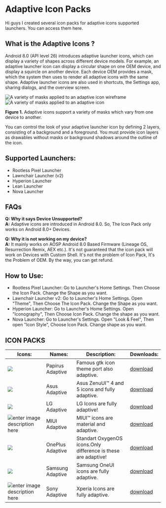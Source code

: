 # Adaptive Icon Packs

Hi guys I created several icon packs for adaptive icons supported launchers. You can access them here.


## What is the Adaptive Icons ?
Android 8.0 (API level 26) introduces adaptive launcher icons, which can display a variety of shapes across different device models. For example, an adaptive launcher icon can display a circular shape on one OEM device, and display a squircle on another device. Each device OEM provides a mask, which the system then uses to render all adaptive icons with the same shape. Adaptive launcher icons are also used in shortcuts, the Settings app, sharing dialogs, and the overview screen.

![A variety of masks applied to an adaptive icon wireframe](https://developer.android.com/guide/practices/ui_guidelines/images/NB_Icon_Mask_Shapes_Ext_01.gif)  ![A variety of masks applied to an adaptive icon](https://developer.android.com/guide/practices/ui_guidelines/images/NB_Icon_Mask_Shapes_Ext_02.gif)

**Figure 1.**  Adaptive icons support a variety of masks which vary from one device to another.

You can control the look of your adaptive launcher icon by defining 2 layers, consisting of a background and a foreground. You must provide icon layers as drawables without masks or background shadows around the outline of the icon.


## Supported Launchers:

 - Rootless Pixel Launcher
 - Lawnchair Launcher (v2)
 - Hyperion Launcher
 - Lean Launcher
 - Nova Launcher
 
 ## FAQs
 **Q: Why it says Device Unsupported?**  
**A:** Adaptive icons are introduced in Android 8.0. So, The Icon Pack only works on Android 8.0+ Devices.  
  
**Q: Why it is not working on my device?**  
**A:** It mainly works on AOSP Android 8.0 Based Firmware (Lineage OS, Resurrection Remix, AEX etc.). It's not guaranteed that the icon pack will work on Devices with Custom Shell. It's not the problem of Icon Pack, It's the Problem of OEM. By the way, you can get refund.

## How to Use:

 - Rootless Pixel Launcher: Go to Launcher's Home Settings. Then Choose the Icon Pack. Change the Shape as you want. 
 - Lawnchair Launcher v2: Go to Launcher's Home Settings. Open "Theme", Then Choose The Icon Pack. Change the Shape as you want.  
 - Hyperion Launcher: Go to Launcher's Home Settings. Open "Iconography", Then Choose Icon Pack. Change the shape as you want.  
 - Nova Launcher: Go to Launcher's Settings. Open "Look & Feel", Then open "Icon Style", Choose Icon Pack. Change shape as you want.



## **ICON PACKS**
|Icons:|Names:|Description:| Downloads:|
|--|--|--|--|
|![](https://3.bp.blogspot.com/-es1zBghUF3k/XLokq_QnbgI/AAAAAAAAE7k/5cEPeJXhg4wVKD_pQ5jCMdobVcURJr59ACLcBGAs/s1600/papirus.png)|Papirus Adaptive|Famous gtk icon theme port also adaptive. |[download](https://osmanonurkoc.github.io/AdaptiveIconsShowcase/Papirus)
|![](https://4.bp.blogspot.com/-oK3JzE3S2lo/XLokm_psRdI/AAAAAAAAE7M/dLUIuMolj1oufo1GdcjXAuq26-jnJSBawCLcBGAs/s1600/iconpack_asus.png)|Asus Adaptive|Asus ZenuUI™ 4 and 5 icons and fully adaptive.|[download](https://osmanonurkoc.github.io/AdaptiveIconsShowcase/Asus)
|![](https://4.bp.blogspot.com/-yLPJPYnkwgc/XLoknPi0VzI/AAAAAAAAE7U/HgIdIJseakgpAjrKsl_ttq8FNJEhidpOACLcBGAs/s1600/iconpack_lg.png)|LG Adaptive|LG Icons are fully adaptive!|[download](https://osmanonurkoc.github.io/AdaptiveIconsShowcase/Lg)
|![enter image description here](https://1.bp.blogspot.com/-ZAXynuK1KOk/XLokmyZBHrI/AAAAAAAAE7Q/xWQN_sFbG-kKQzQ3bkj-uWw5dfV-xF9rQCLcBGAs/s1600/iconpack_miui.png)|MIUI Adaptive|MIUI™ icons are material and adaptive.|[download](https://osmanonurkoc.github.io/AdaptiveIconsShowcase/Miui)
|![](https://3.bp.blogspot.com/-AD5o58uCGsY/XLokndJXW8I/AAAAAAAAE7Y/zge7i8mPVBsri5xnwnOYWZ6rWBx_NF7pgCLcBGAs/s1600/iconpack_oneplus.png)|OnePlus Adaptive|Standart OxygenOS icons.Only difference is these are adaptive! |[download](https://osmanonurkoc.github.io/AdaptiveIconsShowcase/Oneplus)
|![](https://2.bp.blogspot.com/-hsb0VNk6ZQg/XLokn-4U-qI/AAAAAAAAE7g/z7jcpGQ7Kjo207meJeDEBwwPbTsYqsDBACLcBGAs/s1600/iconpack_samsung.png)|Samsung Adaptive|Samsung OneUI icons are fully adaptive. |[download](https://osmanonurkoc.github.io/AdaptiveIconsShowcase/Samsung)
|![enter image description here](https://3.bp.blogspot.com/-uxqCRRsyesY/XLokn3cn1yI/AAAAAAAAE7c/L1gHZ6vWrkUBm0QvWvSPLjHM_bqkkBWqQCLcBGAs/s1600/iconpack_sony.png)|Sony Adaptive|Xperia Icons are fully adaptive. |[download](https://osmanonurkoc.github.io/AdaptiveIconsShowcase/Sony)




 
  

  

  

 

